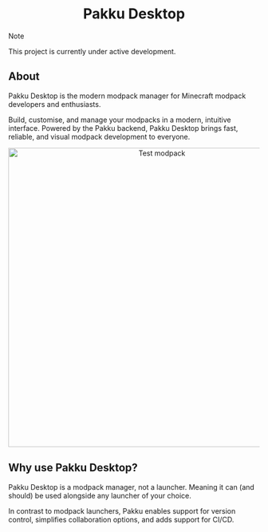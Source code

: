 <div align="center">

# Pakku Desktop

</div>

> [!NOTE]  
> This project is currently under active development.

## About

Pakku Desktop is the modern modpack manager for Minecraft modpack developers and enthusiasts.

Build, customise, and manage your modpacks in a modern, intuitive interface. Powered by the Pakku backend, Pakku Desktop brings fast, reliable, and visual modpack development to everyone.

<p align="center">
  <img
    src="https://github.com/user-attachments/assets/3acfc616-e498-490f-aa52-c65f79e429a4"
    alt="Test modpack"
    width="600"
  />
</p>

## Why use Pakku Desktop?

Pakku Desktop is a modpack manager, not a launcher. Meaning it can (and should) be used alongside any launcher of your choice.

In contrast to modpack launchers, Pakku enables support for version control, simplifies collaboration options, and adds support for CI/CD.
